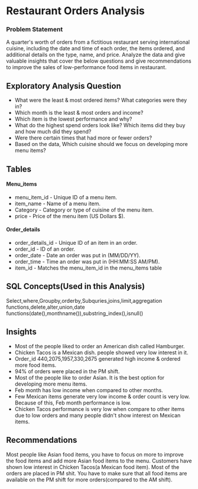  # Restaurant Orders Analysis
 
 ### Problem Statement
 A quarter's worth of orders from a fictitious restaurant serving international cuisine, including the date and time of each order, the items ordered, and additional details on the type, name, and price. Analyze the data and give valuable insights that cover the below questions and give recommendations to improve the sales of low-performance food items in restaurant.
 
## Exploratory Analysis Question
* What were the least & most ordered items? What categories were they in?
* Which month is the least & most orders and income?
* Which item is the lowest performance and why?
* What do the highest spend orders look like? Which items did they buy and how much did they spend?
* Were there certain times that had more or fewer orders?
* Based on the data, Which cuisine should we focus on developing more menu items?

## Tables
#### Menu_items
* menu_item_id - Unique ID of a menu item.
* item_name - Name of a menu item.
* Category - Category or type of cuisine of the menu item.
* price - Price of the menu item (US Dollars $).
#### Order_details
* order_details_id - Unique ID of an item in an order.
* order_id - ID of an order.
* order_date - Date an order was put in (MM/DD/YY).
* order_time - Time an order was put in (HH:MM:SS AM/PM).
* item_id - Matches the menu_item_id in the menu_items table

## SQL Concepts(Used in this Analysis)
Select,where,Groupby,orderby,Subquries,joins,limit,aggregation functions,delete,alter,union,date functions(date(),monthname()),substring_index(),isnull()

## Insights
* Most of the people liked to order an American dish called Hamburger. 
* Chicken Tacos is a Mexican dish. people showed very low interest in it.
* Order_id 440,2075,1957,330,2675 generated high income & ordered more food items.
* 94% of orders were placed in the PM shift.
* Most of the people like to order Asian. It is the best option for developing more menu items.
* Feb month has low income when compared to other months.
* Few Mexican items generate very low income & order count is very low. Because of this, Feb month performance is low.
* Chicken Tacos performance is very low when compare to other items due to low orders and many people didn't show interest on Mexican items.

## Recommendations
Most people like Asian food items, you have to focus on more to improve the food items and add more Asian food items to the menu. Customers have shown low interest in Chicken Tacos(a Mexican food item). Most of the orders are placed in PM shit. You have to make sure that all food items are available on the PM shift for more orders(compared to the AM shift).






           
